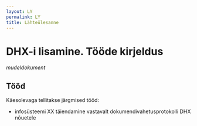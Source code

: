 ```yaml
---
layout: LY
permalink: LY
title: Lähteülesanne
---
```


# DHX-i lisamine. Tööde kirjeldus

_mudeldokument_

## Tööd

Käesolevaga tellitakse järgmised tööd:
- infosüsteemi XX täiendamine vastavalt dokumendivahetusprotokolli DHX nõuetele
